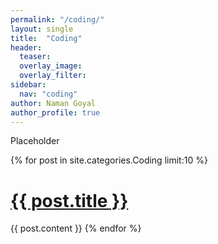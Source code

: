 ```yaml
---
permalink: "/coding/"
layout: single
title:  "Coding"
header:
  teaser: 
  overlay_image: 
  overlay_filter: 
sidebar:
  nav: "coding"
author: Naman Goyal
author_profile: true
---
```

Placeholder

{% for post in site.categories.Coding limit:10 %}
    <h1> <a href="{{ post.url }}">{{ post.title }}</a></h1>
    {{ post.content }}
{% endfor %}
